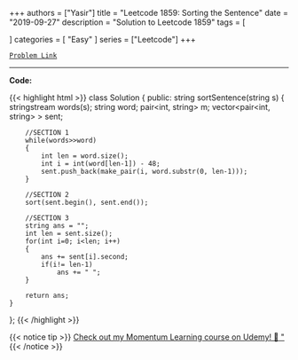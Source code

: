 
+++
authors = ["Yasir"]
title = "Leetcode 1859: Sorting the Sentence"
date = "2019-09-27"
description = "Solution to Leetcode 1859"
tags = [
    
]
categories = [
    "Easy"
]
series = ["Leetcode"]
+++



[`Problem Link`](https://leetcode.com/problems/sorting-the-sentence/description/)

---

**Code:**

{{< highlight html >}}
class Solution {
public:
    string sortSentence(string s) 
    {
        stringstream words(s); 
        string word;
        pair<int, string> m;
        vector<pair<int, string> > sent;
        
        //SECTION 1
        while(words>>word)
        {
            int len = word.size();
            int i = int(word[len-1]) - 48;
            sent.push_back(make_pair(i, word.substr(0, len-1)));
        }
        
        //SECTION 2
        sort(sent.begin(), sent.end());
        
        //SECTION 3
        string ans = "";
        int len = sent.size();
        for(int i=0; i<len; i++)
        {
            ans += sent[i].second;
            if(i!= len-1)
                ans += " ";
        }
        
        return ans;
    }
};
{{< /highlight >}}


{{< notice tip >}}
[Check out my Momentum Learning course on Udemy! 🚀 "](https://www.udemy.com/course/blind-75-the-data-structures-and-algorithms-essentials/)
{{< /notice >}}

